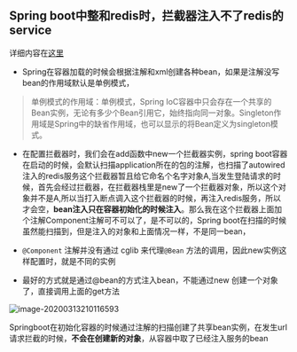 ## Spring boot中整和redis时，拦截器注入不了redis的service

详细内容在[这里](https://blog.csdn.net/liuyang1835189/article/details/81056162)

+ Spring在容器加载的时候会根据注解和xml创建各种bean，如果是注解没写bean的作用域默认是单例模式，

> 单例模式的作用域：单例模式，Spring IoC容器中只会存在一个共享的Bean实例，无论有多少个Bean引用它，始终指向同一对象。Singleton作用域是Spring中的缺省作用域，也可以显示的将Bean定义为singleton模式。

+ 在配置拦截器时，我们会在add函数中new一个拦截器实例，spring boot容器在启动的时候，会默认扫描application所在的包的注解，也扫描了autowired注入的redis服务这个拦截器暂且给它命名个名字对象A,当发生登陆请求的时候，首先会经过拦截器，在拦截器栈里是new了一个拦截器对象，所以这个对象并不是A,所以当打入断点调入这个拦截器的时候，再注入redis服务，所以才会空，**bean注入只在容器初始化的时候注入**。那么我在这个拦截器上面加个注解Component注解可不可以了，是不可以的，Spring boot在扫描的时候虽然能扫描到，但是注入的对象和上面情况一样，不是同一bean，

+ `@Component` 注解并没有通过 cglib 来代理`@Bean` 方法的调用，因此new实例这样配置时，就是不同的实例

+ 最好的方式就是通过@bean的方式注入bean，不能通过new 创建一个对象了，直接调用上面的get方法

![image-20200313210116593](C:\Users\lenovo\AppData\Roaming\Typora\typora-user-images\image-20200313210116593.png)

Springboot在初始化容器的时候通过注解的扫描创建了共享bean实例，在发生url请求拦截的时候，**不会在创建新的对象**，从容器中取了已经注入服务的bean